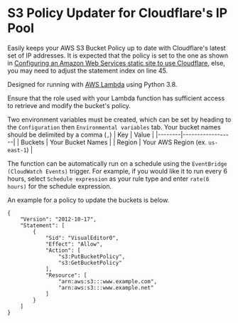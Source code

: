 # S3 Policy Updater for Cloudflare's IP Pool

Easily keeps your AWS S3 Bucket Policy up to date with Cloudflare's latest set of IP addresses. It is expected that the policy is set to the one as shown in [Configuring an Amazon Web Services static site to use Cloudflare](https://support.cloudflare.com/hc/en-us/articles/360037983412-Configuring-an-Amazon-Web-Services-static-site-to-use-Cloudflare), else, you may need to adjust the statement index on line 45.

Designed for running with [AWS Lambda](https://aws.amazon.com/lambda/) using Python 3.8.

Ensure that the role used with your Lambda function has sufficient access to retrieve and modify the bucket's policy.

Two environment variables must be created, which can be set by heading to the `Configuration` then `Environmental variables` tab. Your bucket names should be delimited by a comma (`,`)
| Key    | Value            |
|--------|------------------|
| Buckets | Your Bucket Names |
| Region | Your AWS Region (ex. `us-east-1`)  |

The function can be automatically run on a schedule using the `EventBridge (CloudWatch Events)` trigger. For example, if you would like it to run every 6 hours, select `Schedule expression` as your rule type and enter `rate(6 hours)` for the schedule expression.

An example for a policy to update the buckets is below.
```
{
    "Version": "2012-10-17",
    "Statement": [
        {
            "Sid": "VisualEditor0",
            "Effect": "Allow",
            "Action": [
                "s3:PutBucketPolicy",
                "s3:GetBucketPolicy"
            ],
            "Resource": [
                "arn:aws:s3:::www.example.com",
                "arn:aws:s3:::www.example.net"
            ]
        }
    ]
}
```
